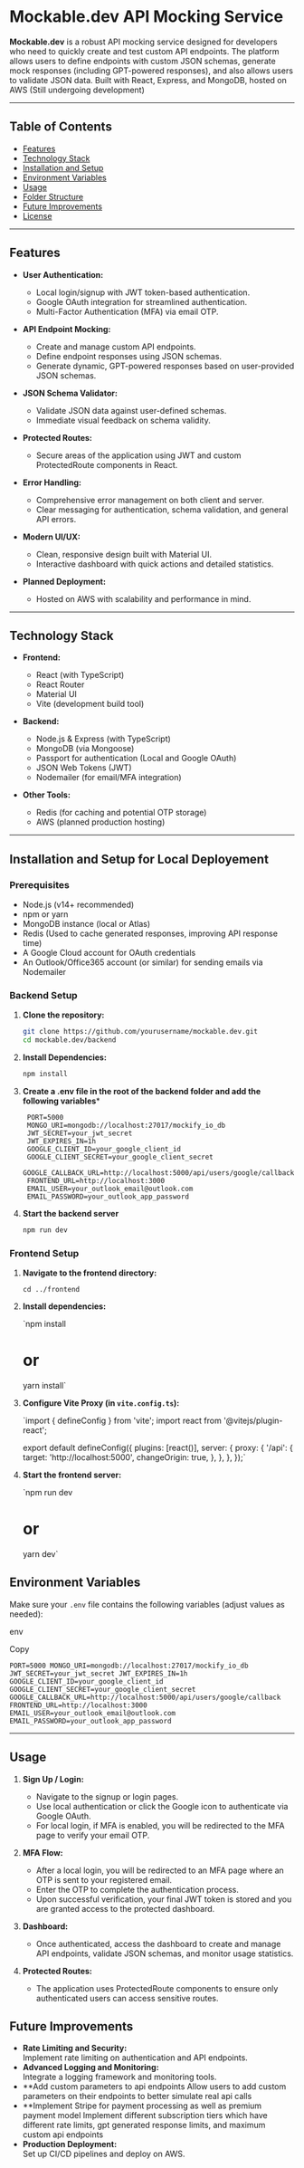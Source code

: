 # Mockable.dev API Mocking Service

**Mockable.dev** is a robust API mocking service designed for developers who need to quickly create and test custom API endpoints. The platform allows users to define endpoints with custom JSON schemas, generate mock responses (including GPT-powered responses), and also allows users to validate JSON data. Built with React, Express, and MongoDB, hosted on AWS (Still undergoing development)

---

## Table of Contents

- [Features](#features)
- [Technology Stack](#technology-stack)
- [Installation and Setup](#installation-and-setup)
- [Environment Variables](#environment-variables)
- [Usage](#usage)
- [Folder Structure](#folder-structure)
- [Future Improvements](#future-improvements)
- [License](#license)

---

## Features

- **User Authentication:**  
  - Local login/signup with JWT token-based authentication.
  - Google OAuth integration for streamlined authentication.
  - Multi-Factor Authentication (MFA) via email OTP.

- **API Endpoint Mocking:**  
  - Create and manage custom API endpoints.
  - Define endpoint responses using JSON schemas.
  - Generate dynamic, GPT-powered responses based on user-provided JSON schemas.

- **JSON Schema Validator:**  
  - Validate JSON data against user-defined schemas.
  - Immediate visual feedback on schema validity.

- **Protected Routes:**  
  - Secure areas of the application using JWT and custom ProtectedRoute components in React.

- **Error Handling:**  
  - Comprehensive error management on both client and server.
  - Clear messaging for authentication, schema validation, and general API errors.

- **Modern UI/UX:**  
  - Clean, responsive design built with Material UI.
  - Interactive dashboard with quick actions and detailed statistics.

- **Planned Deployment:**  
  - Hosted on AWS with scalability and performance in mind.

---

## Technology Stack

- **Frontend:**  
  - React (with TypeScript)
  - React Router
  - Material UI
  - Vite (development build tool)

- **Backend:**  
  - Node.js & Express (with TypeScript)
  - MongoDB (via Mongoose)
  - Passport for authentication (Local and Google OAuth)
  - JSON Web Tokens (JWT)
  - Nodemailer (for email/MFA integration)

- **Other Tools:**  
  - Redis (for caching and potential OTP storage)
  - AWS (planned production hosting)

---

## Installation and Setup for Local Deployement

### Prerequisites

- Node.js (v14+ recommended)
- npm or yarn
- MongoDB instance (local or Atlas)
- Redis (Used to cache generated responses, improving API response time)
- A Google Cloud account for OAuth credentials
- An Outlook/Office365 account (or similar) for sending emails via Nodemailer

### Backend Setup

1. **Clone the repository:**

   ```bash
   git clone https://github.com/yourusername/mockable.dev.git
   cd mockable.dev/backend
   ```

2. **Install Dependencies:**
   ```bash
   npm install
   ```

3. **Create a .env file in the root of the backend folder and add the following variables***
   ```
    PORT=5000
    MONGO_URI=mongodb://localhost:27017/mockify_io_db
    JWT_SECRET=your_jwt_secret
    JWT_EXPIRES_IN=1h
    GOOGLE_CLIENT_ID=your_google_client_id
    GOOGLE_CLIENT_SECRET=your_google_client_secret
    GOOGLE_CALLBACK_URL=http://localhost:5000/api/users/google/callback
    FRONTEND_URL=http://localhost:3000
    EMAIL_USER=your_outlook_email@outlook.com
    EMAIL_PASSWORD=your_outlook_app_password
   ```
4. **Start the backend server**
   ```bash
   npm run dev
   ```

### Frontend Setup

1.  **Navigate to the frontend directory:**

    `cd ../frontend`

2.  **Install dependencies:**

    `npm install
    # or
    yarn install`

3.  **Configure Vite Proxy (in `vite.config.ts`):**


    `import { defineConfig } from 'vite';
    import react from '@vitejs/plugin-react';

    export default defineConfig({
      plugins: [react()],
      server: {
        proxy: {
          '/api': {
            target: 'http://localhost:5000',
            changeOrigin: true,
          },
        },
      },
    });`

4.  **Start the frontend server:**

    `npm run dev
    # or
    yarn dev`


Environment Variables
---------------------

Make sure your `.env` file contains the following variables (adjust values as needed):

env

Copy

`PORT=5000
MONGO_URI=mongodb://localhost:27017/mockify_io_db
JWT_SECRET=your_jwt_secret
JWT_EXPIRES_IN=1h
GOOGLE_CLIENT_ID=your_google_client_id
GOOGLE_CLIENT_SECRET=your_google_client_secret
GOOGLE_CALLBACK_URL=http://localhost:5000/api/users/google/callback
FRONTEND_URL=http://localhost:3000
EMAIL_USER=your_outlook_email@outlook.com
EMAIL_PASSWORD=your_outlook_app_password`

* * * * *

Usage
-----

1.  **Sign Up / Login:**

    -   Navigate to the signup or login pages.
    -   Use local authentication or click the Google icon to authenticate via Google OAuth.
    -   For local login, if MFA is enabled, you will be redirected to the MFA page to verify your email OTP.
2.  **MFA Flow:**

    -   After a local login, you will be redirected to an MFA page where an OTP is sent to your registered email.
    -   Enter the OTP to complete the authentication process.
    -   Upon successful verification, your final JWT token is stored and you are granted access to the protected dashboard.
3.  **Dashboard:**

    -   Once authenticated, access the dashboard to create and manage API endpoints, validate JSON schemas, and monitor usage statistics.
4.  **Protected Routes:**

    -   The application uses ProtectedRoute components to ensure only authenticated users can access sensitive routes.
  
Future Improvements
-------------------

-   **Rate Limiting and Security:**\
    Implement rate limiting on authentication and API endpoints.
-   **Advanced Logging and Monitoring:**\
    Integrate a logging framework and monitoring tools.
-   **Add custom parameters to api endpoints
     Allow users to add custom parameters on their endpoints to better simulate real api calls
-   **Implement Stripe for payment processing as well as premium payment model
     Implement different subscription tiers which have different rate limits, gpt generated response limits, and maximum custom api endpoints 
-   **Production Deployment:**\
    Set up CI/CD pipelines and deploy on AWS.
